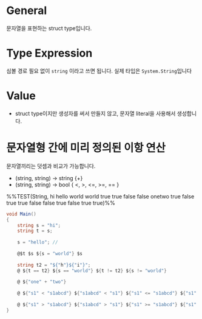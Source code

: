 # General
문자열을 표현하는 struct type입니다.

# Type Expression
심볼 경로 필요 없이 `string` 이라고 쓰면 됩니다. 실제 타입은 `System.String`입니다

# Value
- struct type이지만 생성자를 써서 만들지 않고,  문자열 literal을 사용해서 생성합니다.

# 문자열형 간에 미리 정의된 이항 연산
문자열끼리는 덧셈과 비교가 가능합니다.
- (string, string) -> string {+}
- (string, string) -> bool { <, >, <=, >=, == }

%%TEST(String, hi hello world world true true false false onetwo true false true true false false true false true true)%%
```cs
void Main()
{
    string s = "hi";
    string t = s;
    
    s = "hello"; // 
    
    @$t $s ${s = "world"} $s
    
    string t2 = "${"h"}${"i"}";
    @ ${t == t2} ${s == "world"} ${t != t2} ${s != "world"}
    
    @ ${"one" + "two"}
    
    @ ${"s1" < "s1abcd"} ${"s1abcd" < "s1"} ${"s1" <= "s1abcd"} ${"s1" <= "s1"} ${"s1abcd" <= "s1"}
    
    @ ${"s1" > "s1abcd"} ${"s1abcd" > "s1"} ${"s1" >= "s1abcd"} ${"s1" >= "s1"} ${"s1abcd" >= "s1"}
}

```
